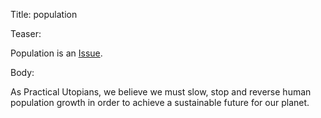 Title: population

Teaser:

Population is an [Issue](../issues/index.html).

Body:

As Practical Utopians, we believe we must slow, stop and reverse human population growth in order to achieve a sustainable future for our planet. 
